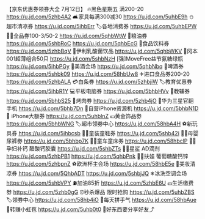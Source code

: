 【京东优惠券领券大全 7月12日】
🔥黑色星期五 满200-20
https://u.jd.com/5zhb4A2
🛋家具每满300减30
https://u.jd.com/5uhbE9h
⛄超市清凉券
https://u.jd.com/5ihbErr
🏷各地消费券
https://u.jd.com/5uhbEPW
👍🏻全品券100-3/50-2
https://u.jd.com/5qhbWtW
🍚粮油券
https://u.jd.com/5shbRoC
https://u.jd.com/5qhbEcG
🥤食品饮料券
https://u.jd.com/5zhbBqV
🐄伊利乳酸菌饮品
https://u.jd.com/5qhbWKV
🎈冈本001超薄组合50只
https://u.jd.com/5shbNzH
[强]MoveFree益节氨糖绿瓶
https://u.jd.com/5ihbPGy
🥃美酒会场
https://u.jd.com/5qhbNbq
🍺啤酒券
https://u.jd.com/5shbk09
https://u.jd.com/58hbUw8
✈进口食品券200-20
https://u.jd.com/5zhbALA
💳白条券
https://u.jd.com/5zhbjiW
🏷教育优惠券
https://u.jd.com/5ihbR1Y
💻平板电脑券
https://u.jd.com/5bhbHVv
📖教辅券
https://u.jd.com/5bhbS25
🥩烤肉券
https://u.jd.com/5zhb4jO
📱华为三星官翻手机
https://u.jd.com/5bhb7Dn
📱自营iPhone资源机
https://u.jd.com/5bhbN1D
 iPhone大额券
https://u.jd.com/5uhblnZ
💵黄金饰品劵
https://u.jd.com/5bhbWNG
🏷超市领劵中心
https://u.jd.com/58hbA4H
⚽新玩具券
https://u.jd.com/5ihbcsb
👶🏻童装童鞋券
https://u.jd.com/5shb42i
👶🏻母婴尿裤劵
https://u.jd.com/5bhbp7K
👶🏻童车童床券
https://u.jd.com/58hbclP
🤰🏻孕妇补钙 醋酸钙胶囊
https://u.jd.com/5shbZTs
👶🏻星鲨 AD滴剂
https://u.jd.com/5zhbPB1
https://u.jd.com/5qhbPnk
👶🏻扶娃 葡萄糖酸钙锌
https://u.jd.com/5zhbpnZ
⚽欧洲杯主会场
https://u.jd.com/58hbE5e
💄美妆清凉券
https://u.jd.com/5QhbADT
https://u.jd.com/5shbjJQ
❄冰洗空调会场
https://u.jd.com/5shbVPY
⛽加油85折
https://u.jd.com/5zhbE6U
💴生活缴费劵
https://u.jd.com/5zhb0gG
⏰秒杀爆品 限时抢购
https://u.jd.com/5uhbZBS
🏷领券中心
https://u.jd.com/58hb4iO
🎰每天拼手气
https://u.jd.com/58hbAue
🧧转赚小虹苞
https://u.jd.com/5uhb0t0
🥳好东西要分享好友⤴